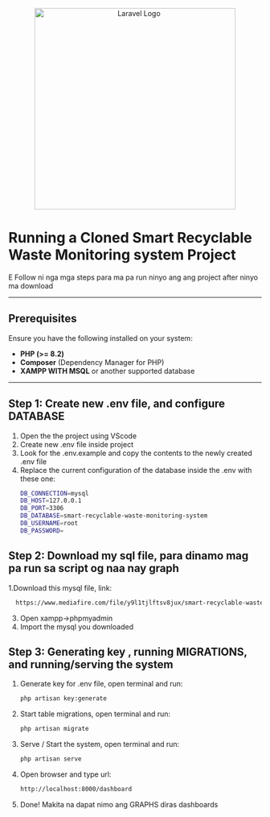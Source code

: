 <p align="center"><a href="https://laravel.com" target="_blank"><img src="https://scontent.xx.fbcdn.net/v/t1.15752-9/467473558_3999128883649739_3904109331498328680_n.jpg?_nc_cat=107&ccb=1-7&_nc_sid=0024fc&_nc_eui2=AeESgWeygsXi3srXhsG2Fbw77gULT93uIWLuBQtP3e4hYoApIehbTS4LQhZY2F4ZtlMtMu9CCOk8YHo0QudN4l4X&_nc_ohc=sp4U4E1hyYYQ7kNvgFQ33qd&_nc_ad=z-m&_nc_cid=0&_nc_zt=23&_nc_ht=scontent.xx&oh=03_Q7cD1QGY-44rfeWSpWxHE06GQfHtWFS6ntJ-wL2OwnDYf042yQ&oe=677098A2" width="400" alt="Laravel Logo"></a></p>

# Running a Cloned Smart Recyclable Waste Monitoring system Project

E Follow ni nga mga steps para ma pa run ninyo ang ang project after ninyo ma download

---

## Prerequisites

Ensure you have the following installed on your system:
- **PHP (>= 8.2)**
- **Composer** (Dependency Manager for PHP)
- **XAMPP WITH MSQL** or another supported database

---

## Step 1: Create new .env file, and configure DATABASE

1. Open the the project using VScode
2. Create new .env file inside project
3. Look for the .env.example and copy the contents to the newly created .env file
4. Replace the current configuration of the database inside the .env  with these one:
    ```bash
    DB_CONNECTION=mysql
    DB_HOST=127.0.0.1
    DB_PORT=3306
    DB_DATABASE=smart-recyclable-waste-monitoring-system
    DB_USERNAME=root
    DB_PASSWORD=


## Step 2: Download my sql file, para dinamo mag pa run sa script og naa nay graph

1.Download this mysql file, link:
  ```bash
    https://www.mediafire.com/file/y9l1tjlftsv8jux/smart-recyclable-waste-monitoring-system.sql/file
  ```
3. Open xampp->phpmyadmin
4. Import the mysql you downloaded


## Step 3: Generating key , running MIGRATIONS, and running/serving the system

1. Generate key for .env file, open terminal and run:
   ```bash
   php artisan key:generate
   ```
2. Start table migrations, open terminal and run:
   ```bash
   php artisan migrate
   ```
3. Serve / Start the system, open terminal and run:
   ```bash
   php artisan serve
   ```
4. Open browser and type url:
   ```bash
   http://localhost:8000/dashboard
   ```
5. Done! Makita na dapat nimo ang GRAPHS diras dashboards



